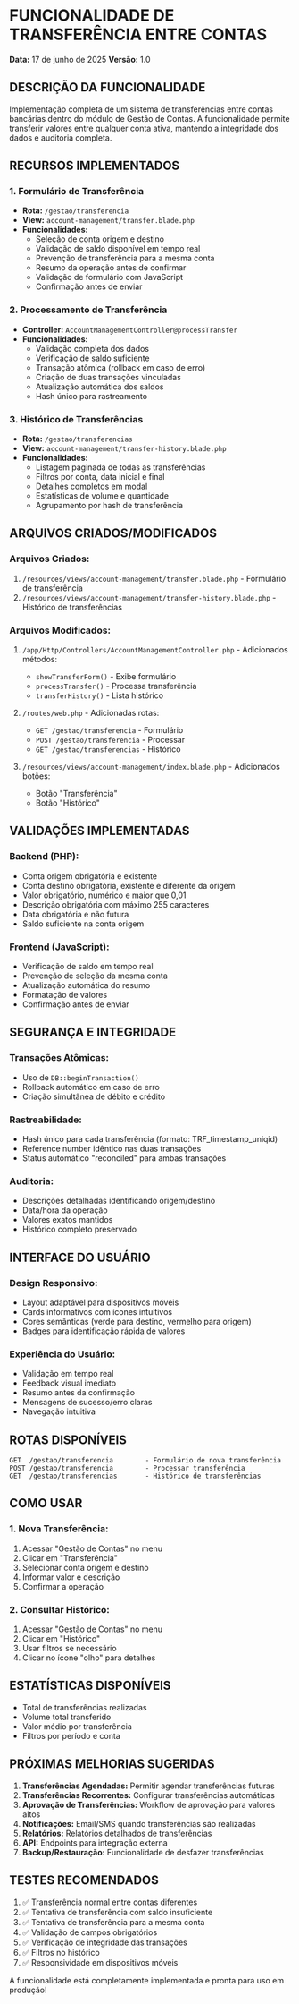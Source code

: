 # FUNCIONALIDADE DE TRANSFERÊNCIA ENTRE CONTAS
**Data:** 17 de junho de 2025
**Versão:** 1.0

## DESCRIÇÃO DA FUNCIONALIDADE

Implementação completa de um sistema de transferências entre contas bancárias dentro do módulo de Gestão de Contas. A funcionalidade permite transferir valores entre qualquer conta ativa, mantendo a integridade dos dados e auditoria completa.

## RECURSOS IMPLEMENTADOS

### 1. Formulário de Transferência
- **Rota:** `/gestao/transferencia`
- **View:** `account-management/transfer.blade.php`
- **Funcionalidades:**
  - Seleção de conta origem e destino
  - Validação de saldo disponível em tempo real
  - Prevenção de transferência para a mesma conta
  - Resumo da operação antes de confirmar
  - Validação de formulário com JavaScript
  - Confirmação antes de enviar

### 2. Processamento de Transferência
- **Controller:** `AccountManagementController@processTransfer`
- **Funcionalidades:**
  - Validação completa dos dados
  - Verificação de saldo suficiente
  - Transação atômica (rollback em caso de erro)
  - Criação de duas transações vinculadas
  - Atualização automática dos saldos
  - Hash único para rastreamento

### 3. Histórico de Transferências
- **Rota:** `/gestao/transferencias`
- **View:** `account-management/transfer-history.blade.php`
- **Funcionalidades:**
  - Listagem paginada de todas as transferências
  - Filtros por conta, data inicial e final
  - Detalhes completos em modal
  - Estatísticas de volume e quantidade
  - Agrupamento por hash de transferência

## ARQUIVOS CRIADOS/MODIFICADOS

### Arquivos Criados:
1. `/resources/views/account-management/transfer.blade.php` - Formulário de transferência
2. `/resources/views/account-management/transfer-history.blade.php` - Histórico de transferências

### Arquivos Modificados:
1. `/app/Http/Controllers/AccountManagementController.php` - Adicionados métodos:
   - `showTransferForm()` - Exibe formulário
   - `processTransfer()` - Processa transferência
   - `transferHistory()` - Lista histórico

2. `/routes/web.php` - Adicionadas rotas:
   - `GET /gestao/transferencia` - Formulário
   - `POST /gestao/transferencia` - Processar
   - `GET /gestao/transferencias` - Histórico

3. `/resources/views/account-management/index.blade.php` - Adicionados botões:
   - Botão "Transferência"
   - Botão "Histórico"

## VALIDAÇÕES IMPLEMENTADAS

### Backend (PHP):
- Conta origem obrigatória e existente
- Conta destino obrigatória, existente e diferente da origem
- Valor obrigatório, numérico e maior que 0,01
- Descrição obrigatória com máximo 255 caracteres
- Data obrigatória e não futura
- Saldo suficiente na conta origem

### Frontend (JavaScript):
- Verificação de saldo em tempo real
- Prevenção de seleção da mesma conta
- Atualização automática do resumo
- Formatação de valores
- Confirmação antes de enviar

## SEGURANÇA E INTEGRIDADE

### Transações Atômicas:
- Uso de `DB::beginTransaction()`
- Rollback automático em caso de erro
- Criação simultânea de débito e crédito

### Rastreabilidade:
- Hash único para cada transferência (formato: TRF_timestamp_uniqid)
- Reference number idêntico nas duas transações
- Status automático "reconciled" para ambas transações

### Auditoria:
- Descrições detalhadas identificando origem/destino
- Data/hora da operação
- Valores exatos mantidos
- Histórico completo preservado

## INTERFACE DO USUÁRIO

### Design Responsivo:
- Layout adaptável para dispositivos móveis
- Cards informativos com ícones intuitivos
- Cores semânticas (verde para destino, vermelho para origem)
- Badges para identificação rápida de valores

### Experiência do Usuário:
- Validação em tempo real
- Feedback visual imediato
- Resumo antes da confirmação
- Mensagens de sucesso/erro claras
- Navegação intuitiva

## ROTAS DISPONÍVEIS

```
GET  /gestao/transferencia        - Formulário de nova transferência
POST /gestao/transferencia        - Processar transferência
GET  /gestao/transferencias       - Histórico de transferências
```

## COMO USAR

### 1. Nova Transferência:
1. Acessar "Gestão de Contas" no menu
2. Clicar em "Transferência"
3. Selecionar conta origem e destino
4. Informar valor e descrição
5. Confirmar a operação

### 2. Consultar Histórico:
1. Acessar "Gestão de Contas" no menu
2. Clicar em "Histórico"
3. Usar filtros se necessário
4. Clicar no ícone "olho" para detalhes

## ESTATÍSTICAS DISPONÍVEIS

- Total de transferências realizadas
- Volume total transferido
- Valor médio por transferência
- Filtros por período e conta

## PRÓXIMAS MELHORIAS SUGERIDAS

1. **Transferências Agendadas:** Permitir agendar transferências futuras
2. **Transferências Recorrentes:** Configurar transferências automáticas
3. **Aprovação de Transferências:** Workflow de aprovação para valores altos
4. **Notificações:** Email/SMS quando transferências são realizadas
5. **Relatórios:** Relatórios detalhados de transferências
6. **API:** Endpoints para integração externa
7. **Backup/Restauração:** Funcionalidade de desfazer transferências

## TESTES RECOMENDADOS

1. ✅ Transferência normal entre contas diferentes
2. ✅ Tentativa de transferência com saldo insuficiente
3. ✅ Tentativa de transferência para a mesma conta
4. ✅ Validação de campos obrigatórios
5. ✅ Verificação de integridade das transações
6. ✅ Filtros no histórico
7. ✅ Responsividade em dispositivos móveis

A funcionalidade está completamente implementada e pronta para uso em produção!
